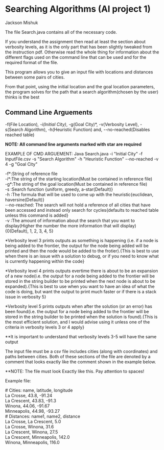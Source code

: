 # Searching Algorithms (AI project 1)

Jackson Mishuk
 
The file Search.java contains all of the necessary code.

If you understand the assignment then read at least the section about verbosity levels, as it is the only part that has been slightly tweaked from the instruction pdf. 
Otherwise read the whole thing for information about the different flags used on the command line that can be used and for the required format of the file.

This program allows you to give an input file with locations and distances between some pairs of cities.  

From that point, using the initial location and the goal location parameters, the program solves for the path that a search algorithm(chosen by the user) thinks is the best

## Command Line Arguements

-f(File Location)*, -i(Initial City)*, -g(Goal City)*, -v(Verbosity Level), -s(Search Algorithm), -h(Heuristic Function) and, --no-reached(Disables reached table)

**NOTE: All command line arguments marked with star are required**

EXAMPLE OF CMD ARGUEMENT: Java Search.java -i "Initial City" -f InputFile.csv -s "Search Algorithm" -h "Heuristic Function" --no-reached -v 4 -g "Goal City"

-f*:String of reference file  
-i*:The string of the starting location(Must be contained in reference file)  
-g*:The string of the goal location(Must be contained in reference file)  
-s :Search function {uniform, greedy, a-star(Default)}  
-h	:The formula that will be used to come up with the heuristic{euclidean, haversine(Default)}  
--no-reached: The search will not hold a reference of all cities that have been accessed and instead only search for cycles{defaults to reached table unless this command is added}  
-v :The amount of information about the search that you want to display(Higher the number the more information that will display){0(Default), 1, 2, 3, 4, 5}

*Verbosity level 3 prints outputs as something is happening (i.e. if a node is being added to the frontier, the output for the node being added will be printed and then the node would be added to the frotier).{This is best to use when there is an issue with a solution to debug, or if you need to know what is currently happening within the code}

*Verbosity level 4 prints outputs evertime there is about to be an expansion of a new node(i.e. the output for a node being added to the frontier will be stored in the string builder to be printed when the next node is about to be expanded).{This is best to use when you want to have an idea of what the code is doing, but want the output to print much faster or if there is a stack issue in verbosity 5}

*Verbosity level 5 prints outputs when after the solution (or an error) has been found(i.e. the output for a node being added to the frontier will be stored in the string builder to be printed when the solution is found).{This is the most efficient solution, and I would advise using it unless one of the criteria in verbosity levels 3 or 4 apply}

**It is important to understand that verbosity levels 3-5 will have the same output

The input file must be a csv file includes cities (along with coordinates) and paths between cities. Both of these sections of the file are denoted by a comment that looks exactly like the comment shown in the example below.

**NOTE: The file must look Exactly like this. Pay attention to spaces!

Example file:

\# Cities: name, latitude, longitude  
La Crosse, 43.8, -91.24  
La Crescent, 43.83, -91.3  
Winona, 44.06, -91.67  
Minneapolis, 44.98, -93.27  
\# Distances: name1, name2, distance  
La Crosse, La Crescent, 5.0  
La Crosse, Winona, 31.6  
La Crescent, Winona, 27.5  
La Crescent, Minneapolis, 142.0  
Winona, Minneapolis, 116.0



 
